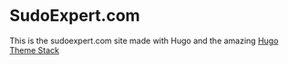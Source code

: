 # SudoExpert.com

This is the sudoexpert.com site made with Hugo and the amazing [Hugo Theme Stack](https://github.com/CaiJimmy/hugo-theme-stack/)
